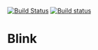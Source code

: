 [![Build Status](https://travis-ci.com/cairthenn/CChat.svg?token=nHep7STECnYVenLPSWie&branch=master)](https://travis-ci.com/cairthenn/CChat)
[![Build status](https://ci.appveyor.com/api/projects/status/48bo5b9dru60riap/branch/master?svg=true)](https://ci.appveyor.com/project/cairthenn/cchat/branch/master) 

# Blink